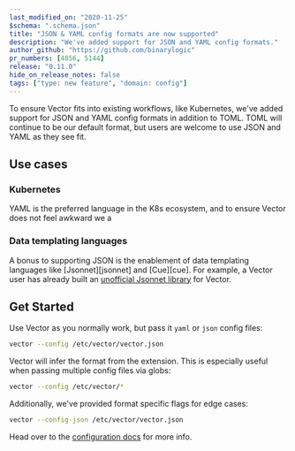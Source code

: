 ```yaml
---
last_modified_on: "2020-11-25"
$schema: ".schema.json"
title: "JSON & YAML config formats are now supported"
description: "We've added support for JSON and YAML config formats."
author_github: "https://github.com/binarylogic"
pr_numbers: [4856, 5144]
release: "0.11.0"
hide_on_release_notes: false
tags: ["type: new feature", "domain: config"]
---
```


To ensure Vector fits into existing workflows, like Kubernetes, we've added
support for JSON and YAML config formats in addition to TOML. TOML will
continue to be our default format, but users are welcome to use JSON and YAML
as they see fit.

## Use cases

### Kubernetes

YAML is the preferred language in the K8s ecosystem, and to ensure Vector
does not feel awkward we a

### Data templating languages

A bonus to supporting JSON is the enablement of data templating languages like
[Jsonnet][jsonnet] and [Cue][cue]. For example, a Vector user has already
built an [unofficial Jsonnet library][jsonnet_library] for Vector.

## Get Started

Use Vector as you normally work, but pass it `yaml` or `json` config files:

```bash
vector --config /etc/vector/vector.json
```

Vector will infer the format from the extension. This is especially useful
when passing multiple config files via globs:

```bash
vector --config /etc/vector/*
```

Additionally, we've provided format specific flags for edge cases:

```bash
vector --config-json /etc/vector/vector.json
```

Head over to the [configuration docs][config] for more info.

[config]: /docs/setup/configuration/
[jsonnet_library]: https://github.com/xunleii/vector_jsonnet
